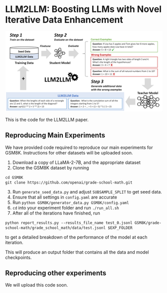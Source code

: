 # LLM2LLM: Boosting LLMs with Novel Iterative Data Enhancement

![Thumbnail](figs/llm2llm.png)

This is the code for the LLM2LLM paper.

## Reproducing Main Experiments

We have provided code required to reproduce our main experiments for GSM8K. Instructions for other datasets will be uploaded soon.

1. Download a copy of LLaMA-2-7B, and the appropriate dataset
2. Clone the GSM8K dataset by running
```
cd GSM8K
git clone https://github.com/openai/grade-school-math.git
```
3. Run `generate_seed_data.py` and adjust `SUBSAMPLE_SPLIT` to get seed data.
4. Ensure that all settings in `config.yaml` are accurate
5. Run `python GSM8K/generator_data.py GSM8K/config.yaml`
6. `cd` into your experiment folder and run `./run_all.sh`
7. After all of the iterations have finished, run 
```
python report_results.py --results_file_name test_0.jsonl GSM8K/grade-school-math/grade_school_math/data/test.jsonl $EXP_FOLDER
```
to get a detailed breakdown of the performance of the model at each iteration.

This will produce an output folder that contains all the data and model checkpoints.

## Reproducing other experiments

We will upload this code soon.
